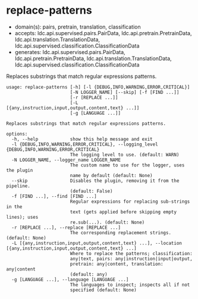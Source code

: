 # replace-patterns

* domain(s): pairs, pretrain, translation, classification
* accepts: ldc.api.supervised.pairs.PairData, ldc.api.pretrain.PretrainData, ldc.api.translation.TranslationData, ldc.api.supervised.classification.ClassificationData
* generates: ldc.api.supervised.pairs.PairData, ldc.api.pretrain.PretrainData, ldc.api.translation.TranslationData, ldc.api.supervised.classification.ClassificationData

Replaces substrings that match regular expressions patterns.

```
usage: replace-patterns [-h] [-l {DEBUG,INFO,WARNING,ERROR,CRITICAL}]
                        [-N LOGGER_NAME] [--skip] [-f [FIND ...]]
                        [-r [REPLACE ...]]
                        [-L [{any,instruction,input,output,content,text} ...]]
                        [-g [LANGUAGE ...]]

Replaces substrings that match regular expressions patterns.

options:
  -h, --help            show this help message and exit
  -l {DEBUG,INFO,WARNING,ERROR,CRITICAL}, --logging_level {DEBUG,INFO,WARNING,ERROR,CRITICAL}
                        The logging level to use. (default: WARN)
  -N LOGGER_NAME, --logger_name LOGGER_NAME
                        The custom name to use for the logger, uses the plugin
                        name by default (default: None)
  --skip                Disables the plugin, removing it from the pipeline.
                        (default: False)
  -f [FIND ...], --find [FIND ...]
                        Regular expressions for replacing sub-strings in the
                        text (gets applied before skipping empty lines); uses
                        re.sub(...). (default: None)
  -r [REPLACE ...], --replace [REPLACE ...]
                        The corresponding replacement strings. (default: None)
  -L [{any,instruction,input,output,content,text} ...], --location [{any,instruction,input,output,content,text} ...]
                        Where to replace the patterns; classification:
                        any|text, pairs: any|instruction|input|output,
                        pretrain: any|content, translation: any|content
                        (default: any)
  -g [LANGUAGE ...], --language [LANGUAGE ...]
                        The languages to inspect; inspects all if not
                        specified (default: None)
```
